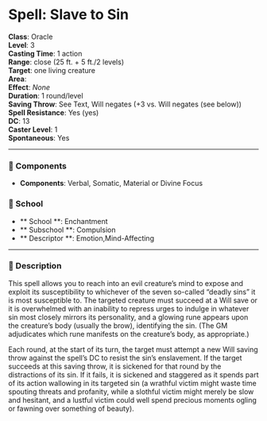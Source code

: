 
# Spell: Slave to Sin
**Class**: Oracle  
**Level**: 3  
**Casting Time**: 1 action  
**Range**: close (25 ft. + 5 ft./2 levels)  
**Target**: one living creature  
**Area**:   
**Effect**: _None_  
**Duration**: 1 round/level  
**Saving Throw**: See Text, Will negates (+3 vs. Will negates (see below))  
**Spell Resistance**: Yes (yes)  
**DC**: 13  
**Caster Level**: 1  
**Spontaneous**: Yes

---

### 🔮 Components
- **Components**: Verbal, Somatic, Material or Divine Focus

### 🏫 School
- ** School **: Enchantment
- ** Subschool **: Compulsion
- ** Descriptor **: Emotion,Mind-Affecting
---

### 📜 Description
This spell allows you to reach into an evil creature’s mind to expose and exploit its susceptibility to whichever of the seven so-called “deadly sins” it is most susceptible to. The targeted creature must succeed at a Will save or it is overwhelmed with an inability to repress urges to indulge in whatever sin most closely mirrors its personality, and a glowing rune appears upon the creature’s body (usually the brow), identifying the sin. (The GM adjudicates which rune manifests on the creature’s body, as appropriate.)

Each round, at the start of its turn, the target must attempt a new Will saving throw against the spell’s DC to resist the sin’s enslavement. If the target succeeds at this saving throw, it is sickened for that round by the distractions of its sin. If it fails, it is sickened and staggered as it spends part of its action wallowing in its targeted sin (a wrathful victim might waste time spouting threats and profanity, while a slothful victim might merely be slow and hesitant, and a lustful victim could well spend precious moments ogling or fawning over something of beauty).
